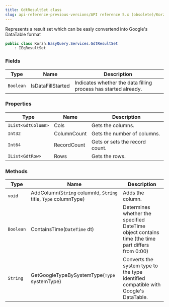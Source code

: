```yaml
---
title: GdtResultSet class
slug: api-reference-previous-versions/API reference 5.x (obsolete)/Korzh.EasyQuery.Services namespace/gdtresultset-class
---
```



Represents a result set which can be easly convertend into Google's DataTable format
```csharp
public class Korzh.EasyQuery.Services.GdtResultSet
    : IEqResultSet

```

### Fields

| Type | Name | Description | 
| --- | --- | --- | 
| `Boolean` | IsDataFillStarted | Indicates whether the data filling process has started already. | 


### Properties

| Type | Name | Description | 
| --- | --- | --- | 
| `IList<GdtColumn>` | Cols | Gets the columns. | 
| `Int32` | ColumnCount | Gets the number of columns. | 
| `Int64` | RecordCount | Gets or sets the record count. | 
| `IList<GdtRow>` | Rows | Gets the rows. | 


### Methods

| Type | Name | Description | 
| --- | --- | --- | 
| `void` | AddColumn(`String` columnId, `String` title, `Type` columnType) | Adds the column. | 
| `Boolean` | ContainsTime(`DateTime` dt) | Determines whether the specified DateTime object contains time (the time part differs from 0:00) | 
| `String` | GetGoogleTypeBySystemType(`Type` systemType) | Converts the system type to the type identified compatible with Google's DataTable. |